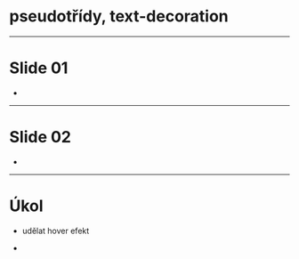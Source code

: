 <!-- .slide: data-state="c-slide-inter" -->

# pseudotřídy, text-decoration

---

# Slide 01

>>>
*

---

# Slide 02

>>>
*

---

<!-- .slide: data-state="c-slide-task" -->

# Úkol

* udělat hover efekt

>>>
*
